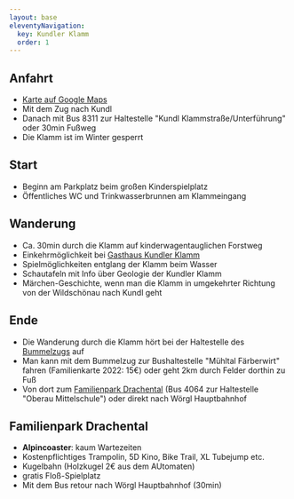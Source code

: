 ```yaml
---
layout: base
eleventyNavigation:
  key: Kundler Klamm
  order: 1
---
```


## Anfahrt

* [Karte auf Google Maps](https://www.google.com/maps/d/edit?mid=1jUP1p3EaW13X_xGHVWQh3Gt6SuRccdk&usp=sharing)
* Mit dem Zug nach Kundl
* Danach mit Bus 8311 zur Haltestelle "Kundl Klammstraße/Unterführung" oder 30min Fußweg
* Die Klamm ist im Winter gesperrt

## Start

* Beginn am Parkplatz beim großen Kinderspielplatz
* Öffentliches WC und Trinkwasserbrunnen am Klammeingang

## Wanderung

* Ca. 30min durch die Klamm auf kinderwagentauglichen Forstweg
* Einkehrmöglichkeit bei [Gasthaus Kundler Klamm](https://www.kundlerklamm.at/)
* Spielmöglichkeiten entglang der Klamm beim Wasser
* Schautafeln mit Info über Geologie der Kundler Klamm
* Märchen-Geschichte, wenn man die Klamm in umgekehrter Richtung von der Wildschönau nach Kundl geht

## Ende

* Die Wanderung durch die Klamm hört bei der Haltestelle des [Bummelzugs](https://www.bummelzug.com/) auf
* Man kann mit dem Bummelzug zur Bushaltestelle "Mühltal Färberwirt" fahren (Familienkarte 2022: 15€) oder geht 2km durch Felder dorthin zu Fuß
* Von dort zum [Familienpark Drachental](https://www.wildschoenau.com/de/familienpark-drachental-wildschoenau) (Bus 4064 zur Haltestelle "Oberau Mittelschule") oder direkt nach Wörgl Hauptbahnhof

## Familienpark Drachental

* **Alpincoaster**: kaum Wartezeiten
* Kostenpflichtiges Trampolin,  5D Kino, Bike Trail, XL Tubejump etc.
* Kugelbahn (Holzkugel 2€ aus dem AUtomaten)
* gratis Floß-Spielplatz
* Mit dem Bus retour nach Wörgl Hauptbahnhof (30min)